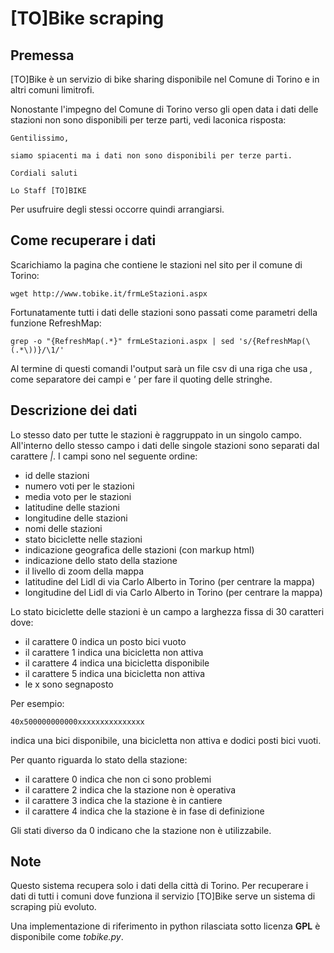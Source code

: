 # [TO]Bike scraping

## Premessa

[TO]Bike è un servizio di bike sharing disponibile nel Comune di Torino e in
altri comuni limitrofi.

Nonostante l'impegno del Comune di Torino verso gli open data i dati delle
stazioni non sono disponibili per terze parti, vedi laconica risposta:

```
Gentilissimo,

siamo spiacenti ma i dati non sono disponibili per terze parti.

Cordiali saluti

Lo Staff [TO]BIKE
```

Per usufruire degli stessi occorre quindi arrangiarsi.

## Come recuperare i dati

Scarichiamo la pagina che contiene le stazioni nel sito per il comune di Torino:
```
wget http://www.tobike.it/frmLeStazioni.aspx
```

Fortunatamente tutti i dati delle stazioni sono passati come parametri della funzione RefreshMap:
```
grep -o "{RefreshMap(.*}" frmLeStazioni.aspx | sed 's/{RefreshMap(\(.*\))}/\1/'
```

Al termine di questi comandi l'output sarà un file csv di una riga che usa *,* come
separatore dei campi e *'* per fare il quoting delle stringhe.

## Descrizione dei dati

Lo stesso dato per tutte le stazioni è raggruppato in un singolo campo. All'interno
dello stesso campo i dati delle singole stazioni sono separati dal carattere *|*.
I campi sono nel seguente ordine:
- id delle stazioni
- numero voti per le stazioni
- media voto per le stazioni
- latitudine delle stazioni
- longitudine delle stazioni
- nomi delle stazioni
- stato biciclette nelle stazioni
- indicazione geografica delle stazioni (con markup html)
- indicazione dello stato della stazione
- il livello di zoom della mappa
- latitudine del Lidl di via Carlo Alberto in Torino (per centrare la mappa)
- longitudine del Lidl di via Carlo Alberto in Torino (per centrare la mappa)

Lo stato biciclette delle stazioni è un campo a larghezza fissa di 30 caratteri dove:
- il carattere 0 indica un posto bici vuoto
- il carattere 1 indica una bicicletta non attiva
- il carattere 4 indica una bicicletta disponibile
- il carattere 5 indica una bicicletta non attiva
- le x sono segnaposto

Per esempio:
```
40x500000000000xxxxxxxxxxxxxxx
```
indica una bici disponibile, una bicicletta non attiva e dodici posti bici vuoti.

Per quanto riguarda lo stato della stazione:
- il carattere 0 indica che non ci sono problemi
- il carattere 2 indica che la stazione non è operativa
- il carattere 3 indica che la stazione è in cantiere
- il carattere 4 indica che la stazione è in fase di definizione

Gli stati diverso da 0 indicano che la stazione non è utilizzabile.

## Note

Questo sistema recupera solo i dati della città di Torino. Per recuperare i dati di
tutti i comuni dove funziona il servizio [TO]Bike serve un sistema di scraping più
evoluto.

Una implementazione di riferimento in python rilasciata sotto licenza **GPL** è disponibile come *tobike.py*.
